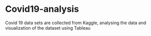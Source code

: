 # Covid19-analysis
Covid 19 data sets are collected from Kaggle, analysing the data and visualization of the dataset using Tableau
